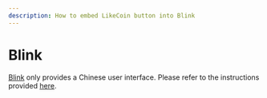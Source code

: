 ```yaml
---
description: How to embed LikeCoin button into Blink
---
```


# Blink

[Blink](https://blink.com.tw/board/) only provides a Chinese user interface. Please refer to the instructions provided [here](https://docs.like.co/v/zh/user-guide/creator/blogging-platforms/blink).
